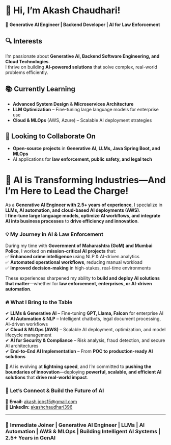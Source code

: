 # 👋 Hi, I’m Akash Chaudhari!  
🚀 **Generative AI Engineer | Backend Developer | AI for Law Enforcement**  

## 🔍 Interests  
I’m passionate about **Generative AI, Backend Software Engineering, and Cloud Technologies**.  
I thrive on building **AI-powered solutions** that solve complex, real-world problems efficiently.  

## 📚 Currently Learning  
- **Advanced System Design** & **Microservices Architecture**  
- **LLM Optimization** – Fine-tuning large language models for enterprise use  
- **Cloud & MLOps** (AWS, Azure) – Scalable AI deployment strategies  

## 🤝 Looking to Collaborate On  
- **Open-source projects** in **Generative AI, LLMs, Java Spring Boot, and MLOps**  
- AI applications for **law enforcement, public safety, and legal tech**  


# 🚀 AI is Transforming Industries—And I’m Here to Lead the Charge!  

As a **Generative AI Engineer with 2.5+ years of experience**, I specialize in **LLMs, AI automation, and cloud-based AI deployments (AWS)**.  
I **fine-tune large language models, optimize AI workflows, and integrate AI into business processes** to **drive efficiency and innovation**.  

### 💡 **My Journey in AI & Law Enforcement**  
During my time with **Government of Maharashtra (GoM) and Mumbai Police**, I worked on **mission-critical AI projects** that:  
✅ **Enhanced crime intelligence** using NLP & AI-driven analytics  
✅ **Automated operational workflows**, reducing manual workload  
✅ **Improved decision-making** in high-stakes, real-time environments  

These experiences sharpened my ability to **build and deploy AI solutions that matter**—whether for **law enforcement, enterprises, or AI-driven automation**.  

### 🔥 **What I Bring to the Table**  
✔ **LLMs & Generative AI** – Fine-tuning **GPT, Llama, Falcon** for enterprise AI  
✔ **AI Automation & NLP** – Intelligent chatbots, legal document processing, AI-driven workflows  
✔ **Cloud & MLOps (AWS)** – Scalable AI deployment, optimization, and model lifecycle management  
✔ **AI for Security & Compliance** – Risk analysis, fraud detection, and secure AI architectures  
✔ **End-to-End AI Implementation** – From **POC to production-ready AI solutions**  

🚀 AI is evolving at **lightning speed**, and I’m committed to **pushing the boundaries of innovation**—deploying **powerful, scalable, and efficient AI solutions** that **drive real-world impact**.  

### 📩 **Let’s Connect & Build the Future of AI**  
📧 **Email:** [akash.jobs15@gmail.com](mailto:akash.jobs15@gmail.com)  
🔗 **LinkedIn:** [akashchaudhari396](https://www.linkedin.com/in/akashchaudhari396)  

---

### 🚀 **Immediate Joiner | Generative AI Engineer | LLMs | AI Automation | AWS & MLOps | Building Intelligent AI Systems | 2.5+ Years in GenAI**  

